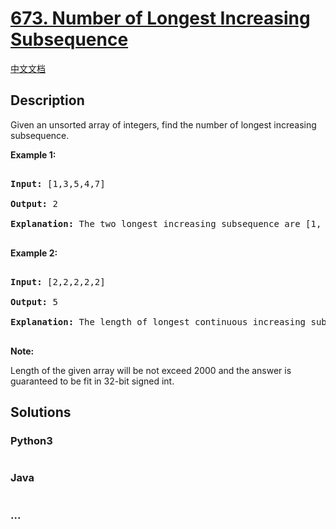 # [673. Number of Longest Increasing Subsequence](https://leetcode.com/problems/number-of-longest-increasing-subsequence)

[中文文档](/solution/0600-0699/0673.Number%20of%20Longest%20Increasing%20Subsequence/README.md)

## Description
<p>

Given an unsorted array of integers, find the number of longest increasing subsequence.

</p>



<p><b>Example 1:</b><br />

<pre>

<b>Input:</b> [1,3,5,4,7]

<b>Output:</b> 2

<b>Explanation:</b> The two longest increasing subsequence are [1, 3, 4, 7] and [1, 3, 5, 7].

</pre>

</p>



<p><b>Example 2:</b><br />

<pre>

<b>Input:</b> [2,2,2,2,2]

<b>Output:</b> 5

<b>Explanation:</b> The length of longest continuous increasing subsequence is 1, and there are 5 subsequences' length is 1, so output 5.

</pre>

</p>



<p><b>Note:</b>

Length of the given array will be not exceed 2000 and the answer is guaranteed to be fit in 32-bit signed int.

</p>


## Solutions


<!-- tabs:start -->

### **Python3**

```python

```

### **Java**

```java

```

### **...**
```

```

<!-- tabs:end -->